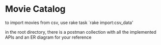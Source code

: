 # Movie Catalog

to import movies from csv, use rake task `rake import:csv_data'

in the root directory, there is a postman collection with all the implemented APIs and an ER diagram for your reference